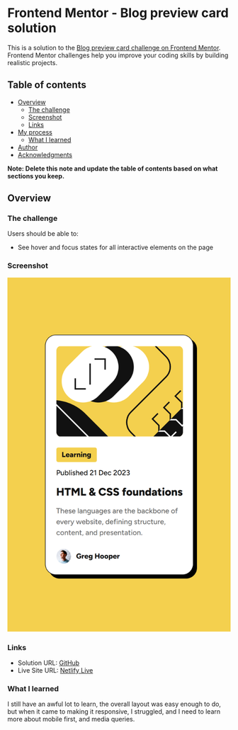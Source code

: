 # Frontend Mentor - Blog preview card solution

This is a solution to the [Blog preview card challenge on Frontend Mentor](https://www.frontendmentor.io/challenges/blog-preview-card-ckPaj01IcS). Frontend Mentor challenges help you improve your coding skills by building realistic projects. 

## Table of contents

- [Overview](#overview)
  - [The challenge](#the-challenge)
  - [Screenshot](#screenshot)
  - [Links](#links)
- [My process](#my-process)
  - [What I learned](#what-i-learned)
- [Author](#author)
- [Acknowledgments](#acknowledgments)

**Note: Delete this note and update the table of contents based on what sections you keep.**

## Overview

### The challenge

Users should be able to:

- See hover and focus states for all interactive elements on the page

### Screenshot

![](./screenshot.png)

### Links

- Solution URL: [GitHub](https://github.com/danielrcoates/fem-blog-preview-card)
- Live Site URL: [Netlify Live](https://singular-pixie-c6b05e.netlify.app/)

### What I learned

I still have an awful lot to learn, the overall layout was easy enough to do, but when it came to making it responsive, I struggled, and I need to learn more about mobile first, and media queries.